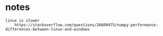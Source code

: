 # notes
    linux is slower
        https://stackoverflow.com/questions/26609475/numpy-performance-differences-between-linux-and-windows
